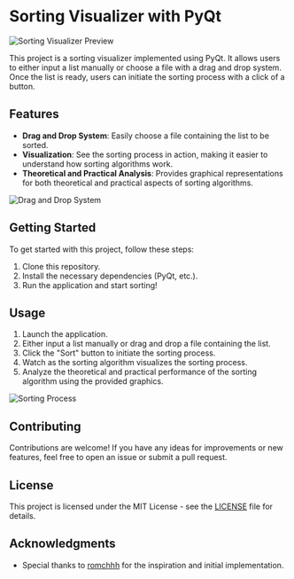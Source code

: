 # Sorting Visualizer with PyQt

![Sorting Visualizer Preview](https://github.com/romchhh/Algorithms-Univercity-labs/assets/123520267/8cb5d76a-36db-4dce-9ff0-9770ff1d6a34)

This project is a sorting visualizer implemented using PyQt. It allows users to either input a list manually or choose a file with a drag and drop system. Once the list is ready, users can initiate the sorting process with a click of a button.

## Features

- **Drag and Drop System**: Easily choose a file containing the list to be sorted.
- **Visualization**: See the sorting process in action, making it easier to understand how sorting algorithms work.
- **Theoretical and Practical Analysis**: Provides graphical representations for both theoretical and practical aspects of sorting algorithms.

![Drag and Drop System](https://github.com/romchhh/Algorithms-Univercity-labs/assets/123520267/20b4d28e-5585-4e0b-aa64-637b8ebe0924)

## Getting Started

To get started with this project, follow these steps:

1. Clone this repository.
2. Install the necessary dependencies (PyQt, etc.).
3. Run the application and start sorting!

## Usage

1. Launch the application.
2. Either input a list manually or drag and drop a file containing the list.
3. Click the "Sort" button to initiate the sorting process.
4. Watch as the sorting algorithm visualizes the sorting process.
5. Analyze the theoretical and practical performance of the sorting algorithm using the provided graphics.

![Sorting Process](https://github.com/romchhh/Algorithms-Univercity-labs/assets/123520267/9834de94-d469-420d-9d5b-79f51459c2b6)

## Contributing

Contributions are welcome! If you have any ideas for improvements or new features, feel free to open an issue or submit a pull request.

## License

This project is licensed under the MIT License - see the [LICENSE](LICENSE) file for details.

## Acknowledgments

- Special thanks to [romchhh](https://github.com/romchhh) for the inspiration and initial implementation.

